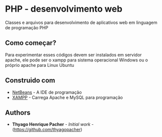 # PHP - desenvolvimento web

Classes e arquivos para desenvolvimento de aplicativos web em linguagem de programação PHP

## Como começar?

Para experimentar esses códigos devem ser instalados em servidor apache, ele pode ser o xampp para sistema operacional Windows ou o próprio apache para Linux Ubuntu

## Construido com

* [NetBeans](https://netbeans.org/downloads/) - A IDE de programação
* [XAMPP](https://www.apachefriends.org/pt_br/index.html) - Carrega Apache e MySQL para programação

## Authors

* **Thyago Henrique Pacher** - *Initial work* - (https://github.com/thyagopacher)
